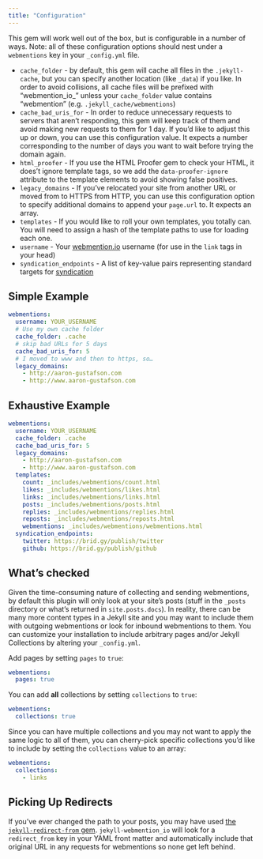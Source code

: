 ```yaml
---
title: "Configuration"
---
```


This gem will work well out of the box, but is configurable in a number of ways. Note: all of these configuration options should nest under a `webmentions` key in your `_config.yml` file.

* `cache_folder` - by default, this gem will cache all files in the `.jekyll-cache`, but you can specify another location (like `_data`) if you like. In order to avoid collisions, all cache files will be prefixed with “webmention_io_” unless your `cache_folder` value contains “webmention” (e.g. `.jekyll_cache/webmentions`)
* `cache_bad_uris_for` - In order to reduce unnecessary requests to servers that aren’t responding, this gem will keep track of them and avoid making new requests to them for 1 day. If you’d like to adjust this up or down, you can use this configuration value. It expects a number corresponding to the number of days you want to wait before trying the domain again.
* `html_proofer` - If you use the HTML Proofer gem to check your HTML, it does’t ignore template tags, so we add the `data-proofer-ignore` attribute to the template elements to avoid showing false positives.
* `legacy_domains` - If you’ve relocated your site from another URL or moved from to HTTPS from HTTP, you can use this configuration option to specify additional domains to append your `page.url` to. It expects an array.
* `templates` - If you would like to roll your own templates, you totally can. You will need to assign a hash of the template paths to use for loading each one.
* `username` - Your [webmention.io](https://webmention.io) username (for use in the `link` tags in your head)
* `syndication_endpoints` - A list of key-value pairs representing standard targets for [syndication](/jekyll-webmention_io/syndication)

## Simple Example

```yml
webmentions:
  username: YOUR_USERNAME
  # Use my own cache folder
  cache_folder: .cache
  # skip bad URLs for 5 days
  cache_bad_uris_for: 5
  # I moved to www and then to https, so…
  legacy_domains:
    - http://aaron-gustafson.com
    - http://www.aaron-gustafson.com
```

## Exhaustive Example

```yml
webmentions:
  username: YOUR_USERNAME
  cache_folder: .cache
  cache_bad_uris_for: 5
  legacy_domains:
    - http://aaron-gustafson.com
    - http://www.aaron-gustafson.com
  templates:
    count: _includes/webmentions/count.html
    likes: _includes/webmentions/likes.html
    links: _includes/webmentions/links.html
    posts: _includes/webmentions/posts.html
    replies: _includes/webmentions/replies.html
    reposts: _includes/webmentions/reposts.html
    webmentions: _includes/webmentions/webmentions.html
  syndication_endpoints:
    twitter: https://brid.gy/publish/twitter
    github: https://brid.gy/publish/github
```

## What’s checked

Given the time-consuming nature of collecting and sending webmentions, by default this plugin will only look at your site’s posts (stuff in the `_posts` directory or what’s returned in `site.posts.docs`). In reality, there can be many more content types in a Jekyll site and you may want to include them with outgoing webmentions or look for inbound webmentions to them. You can customize your installation to include arbitrary pages and/or Jekyll Collections by altering your `_config.yml`.

Add pages by setting `pages` to `true`:

```yml
webmentions:
  pages: true
```

You can add **all** collections by setting `collections` to `true`:

```yml
webmentions:
  collections: true
```

Since you can have multiple collections and you may not want to apply the same logic to all of them, you can cherry-pick specific collections you’d like to include by setting the `collections` value to an array:

```yml
webmentions:
  collections:
    - links
```

## Picking Up Redirects

If you’ve ever changed the path to your posts, you may have used [the `jekyll-redirect-from` gem](https://github.com/jekyll/jekyll-redirect-from). `jekyll-webmention_io` will look for a `redirect_from` key in your YAML front matter and automatically include that original URL in any requests for webmentions so none get left behind.
